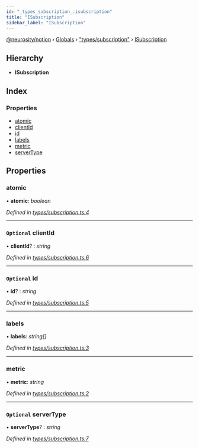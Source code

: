 ```yaml
---
id: "_types_subscription_.isubscription"
title: "ISubscription"
sidebar_label: "ISubscription"
---
```


[@neurosity/notion](../index.md) › [Globals](../globals.md) › ["types/subscription"](../modules/_types_subscription_.md) › [ISubscription](_types_subscription_.isubscription.md)

## Hierarchy

* **ISubscription**

## Index

### Properties

* [atomic](_types_subscription_.isubscription.md#atomic)
* [clientId](_types_subscription_.isubscription.md#optional-clientid)
* [id](_types_subscription_.isubscription.md#optional-id)
* [labels](_types_subscription_.isubscription.md#labels)
* [metric](_types_subscription_.isubscription.md#metric)
* [serverType](_types_subscription_.isubscription.md#optional-servertype)

## Properties

###  atomic

• **atomic**: *boolean*

*Defined in [types/subscription.ts:4](https://github.com/neurosity/notion-js/blob/58d781f/src/types/subscription.ts#L4)*

___

### `Optional` clientId

• **clientId**? : *string*

*Defined in [types/subscription.ts:6](https://github.com/neurosity/notion-js/blob/58d781f/src/types/subscription.ts#L6)*

___

### `Optional` id

• **id**? : *string*

*Defined in [types/subscription.ts:5](https://github.com/neurosity/notion-js/blob/58d781f/src/types/subscription.ts#L5)*

___

###  labels

• **labels**: *string[]*

*Defined in [types/subscription.ts:3](https://github.com/neurosity/notion-js/blob/58d781f/src/types/subscription.ts#L3)*

___

###  metric

• **metric**: *string*

*Defined in [types/subscription.ts:2](https://github.com/neurosity/notion-js/blob/58d781f/src/types/subscription.ts#L2)*

___

### `Optional` serverType

• **serverType**? : *string*

*Defined in [types/subscription.ts:7](https://github.com/neurosity/notion-js/blob/58d781f/src/types/subscription.ts#L7)*
